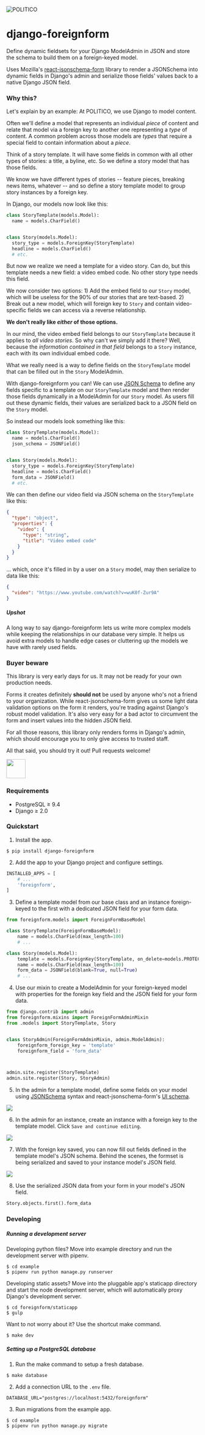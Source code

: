 ![POLITICO](https://rawgithub.com/The-Politico/src/master/images/logo/badge.png)

# django-foreignform

Define dynamic fieldsets for your Django ModelAdmin in JSON and store the schema to build them on a foreign-keyed model.

Uses Mozilla's [react-jsonschema-form](https://github.com/mozilla-services/react-jsonschema-form) library to render a JSONSchema into dynamic fields in Django's admin and serialize those fields' values back to a native Django JSON field.

### Why this?

Let's explain by an example: At POLITICO, we use Django to model content.

Often we'll define a model that represents an individual _piece_ of content and relate that model via a foreign key to another one representing a _type_ of content. A common problem across those models are _types_ that require a special field to contain information about a _piece_.

Think of a story template. It will have some fields in common with all other types of stories: a title, a byline, etc. So we define a story model that has those fields.

We know we have different types of stories -- feature pieces, breaking news items, whatever -- and so define a story template model to group story instances by a foreign key.

In Django, our models now look like this:

  ```python
  class StoryTemplate(models.Model):
    name = models.CharField()


  class Story(models.Model):
    story_type = models.ForeignKey(StoryTemplate)
    headline = models.CharField()
    # etc.
  ```

But now we realize we need a template for a video story. Can do, but this template needs a new field: a video embed code. No other story type needs this field.

We now consider two options: 1) Add the embed field to our `Story` model, which will be useless for the 90% of our stories that are text-based. 2) Break out a new model, which will foreign key to `Story` and contain video-specific fields we can access via a reverse relationship.

**We don't really like _either_ of those options.**

In our mind, the video embed field belongs to our `StoryTemplate` because it applies to _all video stories_. So why can't we simply add it there? Well, because the _information contained in that field_ belongs to a `Story` instance, each with its own individual embed code.

What we really need is a way to define fields on the `StoryTemplate` model that can be filled out in the `Story` ModelAdmin.

With django-foreignform you can! We can use [JSON Schema](http://json-schema.org/) to define any fields specific to a template on our `StoryTemplate` model and then render those fields dynamically in a ModelAdmin for our `Story` model. As users fill out these dynamic fields, their values are serialized back to a JSON field on the `Story` model.

So instead our models look something like this:

  ```python
  class StoryTemplate(models.Model):
    name = models.CharField()
    json_schema = JSONField()


  class Story(models.Model):
    story_type = models.ForeignKey(StoryTemplate)
    headline = models.CharField()
    form_data = JSONField()
    # etc.
  ```

We can then define our video field via JSON schema on the `StoryTemplate` like this:

  ```json
  {
    "type": "object",
    "properties": {
      "video": {
        "type": "string",
        "title": "Video embed code"
      }
    }
  }
  ```

... which, once it's filled in by a user on a `Story` model, may then serialize to data like this:

  ```json
  {
    "video": "https://www.youtube.com/watch?v=wuK0f-Zur9A"
  }
  ```

##### Upshot

A long way to say django-foreignform lets us write more complex models while keeping the relationships in our database very simple. It helps us avoid extra models to handle edge cases or cluttering up the models we have with rarely used fields.


### Buyer beware

This library is very early days for us. It may not be ready for your own production needs.

Forms it creates definitely **should not** be used by anyone who's not a friend to your organization. While react-jsonschema-form gives us some light data validation options on the form it renders, you're trading against Django's robust model validation. It's also very easy for a bad actor to circumvent the form and insert values into the hidden JSON field.

For all those reasons, this library only renders forms in Django's admin, which should encourage you to only give access to trusted staff.

All that said, you should try it out! Pull requests welcome!

<img width=50 src="docs/images/construction.png" />


### Requirements

- PostgreSQL ≥ 9.4
- Django ≥ 2.0

### Quickstart

1. Install the app.

  ```
  $ pip install django-foreignform
  ```

2. Add the app to your Django project and configure settings.

  ```python
  INSTALLED_APPS = [
      # ...
      'foreignform',
  ]
  ```
3. Define a template model from our base class and an instance foreign-keyed to the first with a dedicated JSON field for your form data.

  ```python
  from foreignform.models import ForeignFormBaseModel

  class StoryTemplate(ForeignFormBaseModel):
      name = models.CharField(max_length=100)
      # ...

  class Story(models.Model):
      template = models.ForeignKey(StoryTemplate, on_delete=models.PROTECT)
      name = models.CharField(max_length=100)
      form_data = JSONField(blank=True, null=True)
      # ...
  ```
4. Use our mixin to create a ModelAdmin for your foreign-keyed model with properties for the foreign key field and the JSON field for your form data.

  ```python
  from django.contrib import admin
  from foreignform.mixins import ForeignFormAdminMixin
  from .models import StoryTemplate, Story


  class StoryAdmin(ForeignFormAdminMixin, admin.ModelAdmin):
      foreignform_foreign_key = 'template'
      foreignform_field = 'form_data'



  admin.site.register(StoryTemplate)
  admin.site.register(Story, StoryAdmin)
  ```

5. In the admin for a template model, define some fields on your model using [JSONSchema](http://json-schema.org/) syntax and react-jsonschema-form's [UI schema](https://github.com/mozilla-services/react-jsonschema-form#the-uischema-object).

  ![](docs/images/template-add.png)

6. In the admin for an instance, create an instance with a foreign key to the template model. Click `Save and continue editing`.

  ![](docs/images/instance-add.png)

7. With the foreign key saved, you can now fill out fields defined in the template model's JSON schema. Behind the scenes, the formset is being serialized and saved to your instance model's JSON field.

  ![](docs/images/instance-change.png)

8. Use the serialized JSON data from your form in your model's JSON field.

  ```python
  Story.objects.first().form_data
  ```

### Developing

##### Running a development server

Developing python files? Move into example directory and run the development server with pipenv.

  ```
  $ cd example
  $ pipenv run python manage.py runserver
  ```

Developing static assets? Move into the pluggable app's staticapp directory and start the node development server, which will automatically proxy Django's development server.

  ```
  $ cd foreignform/staticapp
  $ gulp
  ```

Want to not worry about it? Use the shortcut make command.

  ```
  $ make dev
  ```

##### Setting up a PostgreSQL database

1. Run the make command to setup a fresh database.

  ```
  $ make database
  ```

2. Add a connection URL to the `.env` file.

  ```
  DATABASE_URL="postgres://localhost:5432/foreignform"
  ```

3. Run migrations from the example app.

  ```
  $ cd example
  $ pipenv run python manage.py migrate
  ```
